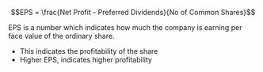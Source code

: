 $$EPS = \frac{Net Profit - Preferred Dividends}{No of Common Shares}$$

EPS is a number which indicates how much the company is earning per face value of the ordinary share.

- This indicates the profitability of the share
- Higher EPS, indicates higher profitability